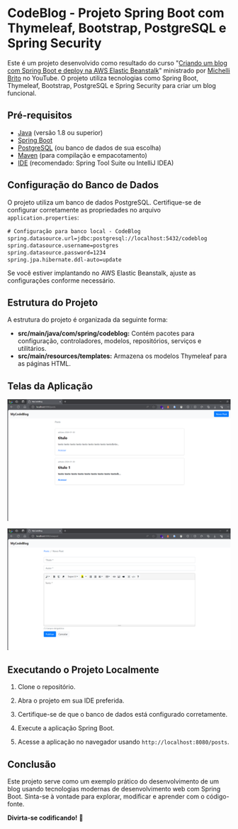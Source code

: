 # CodeBlog - Projeto Spring Boot com Thymeleaf, Bootstrap, PostgreSQL e Spring Security

Este é um projeto desenvolvido como resultado do curso "[Criando um blog com Spring Boot e deploy na AWS Elastic Beanstalk](https://www.youtube.com/playlist?list=PL8iIphQOyG-AdKMQWtt1bqdVm8QUnX7_S)" ministrado por [Michelli Brito](https://www.linkedin.com/in/michellibrito/) no YouTube. O projeto utiliza tecnologias como Spring Boot, Thymeleaf, Bootstrap, PostgreSQL e Spring Security para criar um blog funcional.

## Pré-requisitos

- [Java](https://www.oracle.com/java/technologies/javase-downloads.html) (versão 1.8 ou superior)
- [Spring Boot](https://spring.io/projects/spring-boot)
- [PostgreSQL](https://www.postgresql.org/download/) (ou banco de dados de sua escolha)
- [Maven](https://maven.apache.org/download.cgi) (para compilação e empacotamento)
- [IDE](https://spring.io/tools) (recomendado: Spring Tool Suite ou IntelliJ IDEA)

## Configuração do Banco de Dados

O projeto utiliza um banco de dados PostgreSQL. Certifique-se de configurar corretamente as propriedades no arquivo `application.properties`:

```properties
# Configuração para banco local - CodeBlog
spring.datasource.url=jdbc:postgresql://localhost:5432/codeblog
spring.datasource.username=postgres
spring.datasource.password=1234
spring.jpa.hibernate.ddl-auto=update
```

Se você estiver implantando no AWS Elastic Beanstalk, ajuste as configurações conforme necessário.

## Estrutura do Projeto

A estrutura do projeto é organizada da seguinte forma:

- **src/main/java/com/spring/codeblog:** Contém pacotes para configuração, controladores, modelos, repositórios, serviços e utilitários.
- **src/main/resources/templates:** Armazena os modelos Thymeleaf para as páginas HTML.

## Telas da Aplicação

![Tela Inicial](img/home.png)

![Formulário](img/form.png)

## Executando o Projeto Localmente

1. Clone o repositório.

2. Abra o projeto em sua IDE preferida.

3. Certifique-se de que o banco de dados está configurado corretamente.

4. Execute a aplicação Spring Boot.

5. Acesse a aplicação no navegador usando `http://localhost:8080/posts`.

## Conclusão

Este projeto serve como um exemplo prático do desenvolvimento de um blog usando tecnologias modernas de desenvolvimento web com Spring Boot. Sinta-se à vontade para explorar, modificar e aprender com o código-fonte.

**Divirta-se codificando!** 🚀
